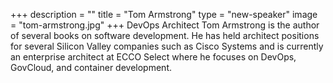 +++
description = ""
title = "Tom Armstrong"
type = "new-speaker"
image = "tom-armstrong.jpg"
+++
DevOps Architect
Tom Armstrong is the author of several books on software development. He has held architect positions for several Silicon Valley companies such as Cisco Systems and is currently an enterprise architect at ECCO Select where he focuses on DevOps, GovCloud, and container development.